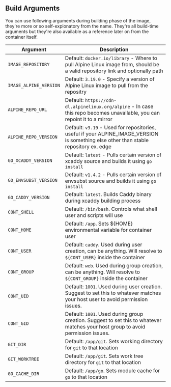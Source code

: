 ## Build Arguments

You can use following arguments during building phase of the image, they're more or so self-explonatory from the name. They're all build-time arguments but they're also available as a reference later on from the container itself.

| Argument         | Description                                                                                                                      |
|------------------|----------------------------------------------------------------------------------------------------------------------------------|
| `IMAGE_REPOSITORY`     | Default: `docker.io/library` - Where to pull Alpine Linux image from, should be a valid repository link and optionally path |
| `IMAGE_ALPINE_VERSION` | Default: `3.19.0` - Specify a version of Alpine Linux image to pull from the repositry |
| `ALPINE_REPO_URL`      | Default: `https://cdn-dl.alpinelinux.org/alpine` - In case this repo becomes unavailable, you can repoint it to a mirror |
| `ALPINE_REPO_VERSION`  | Default: `v3.19` - Used for repositories, useful if your ALPINE_IMAGE_VERSION is something else other than stable repository ex. edge |
| `GO_XCADDY_VERSION`    | Default: `latest` - Pulls certain version of xcaddy source and builds it using `go install` |
| `GO_ENVSUBST_VERSION`  | Default: `v1.4.2` - Pulls certain version of envsubst source and builds it using `go install`                                    |
| `GO_CADDY_VERSION`     | Default: `latest`. Builds Caddy binary during xcaddy building process                                                            |
| `CONT_SHELL`           | Default: `/bin/bash`. Controls what shell user and scripts will use                                                              |
| `CONT_HOME`            | Default: `/app`. Sets ${HOME} environmental variable for container user                                                          |
| `CONT_USER`            | Default: `caddy`. Used during user creation, can be anything. Will resolve to `${CONT_USER}` inside the container                |
| `CONT_GROUP`           | Default: `web`. Used during group creation, can be anything. Will resolve to `${CONT_GROUP}` inside the container                |
| `CONT_UID`             | Default: `1001`. Used during user creation. Suggest to set this to whatever matches your host user to avoid permission issues.   |
| `CONT_GID`             | Default: `1001`. Used during group creation. Suggest to set this to whatever matches your host group to avoid permission issues. |
| `GIT_DIR`              | Default: `/app/git`. Sets working directory for `git` to that location                                                           |
| `GIT_WORKTREE`         | Default: `/app/git`. Sets work tree directory for `git` to that location                                                         |
| `GO_CACHE_DIR`         | Default: `/app/go`. Sets module cache for `go` to that location                                                                  |
